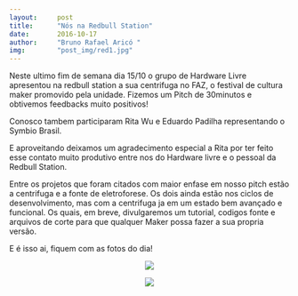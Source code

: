 ```yaml
---
layout:     post
title:      "Nós na Redbull Station"
date:       2016-10-17
author:     "Bruno Rafael Aricó "
img:        "post_img/red1.jpg"
---
```


Neste ultimo fim de semana dia 15/10 o grupo de Hardware Livre apresentou na redbull station a sua centrifuga no FAZ, o festival de cultura maker promovido pela unidade.
Fizemos um Pitch de 30minutos e obtivemos feedbacks muito positivos!

Conosco tambem participaram Rita Wu e Eduardo Padilha representando o Symbio Brasil. 

E aproveitando deixamos um agradecimento especial a Rita por ter feito esse contato muito produtivo entre nos do Hardware livre e o pessoal da Redbull Station.

Entre os projetos que foram citados com maior enfase em nosso pitch estão a centrifuga e a fonte de eletroforese. Os dois ainda estão nos ciclos de desenvolvimento, mas com a centrifuga ja em um estado bem avançado e funcional. Os quais, em breve, divulgaremos um tutorial, codigos fonte e arquivos de corte para que qualquer Maker possa fazer a sua propria versão.

E é isso ai, fiquem com as fotos do dia!

<p style="text-align: center;">
    <img src="{{ site.baseurl }}/post_img/red1jpg" style="margin: 0 auto;" />
</p>

<p style="text-align: center;">
    <img src="{{ site.baseurl }}/post_img/red2jpg" style="margin: 0 auto;" />
</p>

